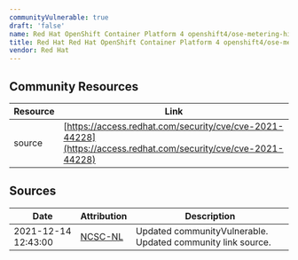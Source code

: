 ```yaml
---
communityVulnerable: true
draft: 'false'
name: Red Hat OpenShift Container Platform 4 openshift4/ose-metering-hive
title: Red Hat Red Hat OpenShift Container Platform 4 openshift4/ose-metering-hive
vendor: Red Hat
---
```



## Community Resources
| Resource | Link |
| --- | --- |
| source | [https://access.redhat.com/security/cve/cve-2021-44228](https://access.redhat.com/security/cve/cve-2021-44228) |


## Sources
| Date | Attribution | Description |
| --- | --- | --- |
| 2021-12-14 12:43:00 | [NCSC-NL](https://github.com/NCSC-NL/log4shell/blob/main/software/README.md) | Updated communityVulnerable. Updated community link source.  |
